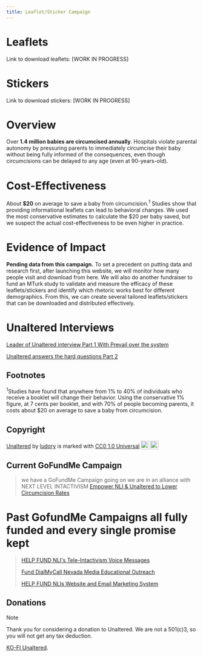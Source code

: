 ```yaml
---
title: Leaflet/Sticker Campaign
---
```

# Leaflets
Link to download leaflets: \[WORK IN PROGRESS\]
# Stickers
Link to download stickers: \[WORK IN PROGRESS\]
# Overview
Over **1.4 million babies are circumcised annually**. Hospitals violate parental autonomy by pressuring parents to immediately circumcise their baby without being fully informed of the consequences, even though circumcisions can be delayed to any age (even at 90-years-old).
# Cost-Effectiveness
About **$20** on average to save a baby from circumcision.<sup>1</sup>
Studies show that providing informational leaflets can lead to behavioral changes. We used the most conservative estimates to calculate the $20 per baby saved, but we suspect the actual cost-effectiveness to be even higher in practice.
# Evidence of Impact
**Pending data from this campaign.**
To set a precedent on putting data and research first, after launching this website, we will monitor how many people visit and download from here.
We will also do another fundraiser to fund an MTurk study to validate and measure the efficacy of these leaflets/stickers and identify which rhetoric works best for different demographics. From this, we can create several tailored leaflets/stickers that can be downloaded and distributed effectively.

# Unaltered Interviews
[Leader of Unaltered interview Part 1 With Prevail over the system](https://www.youtube.com/watch?v=-6QDtPiprgY)

[Unaltered answers the hard questions Part 2](https://www.youtube.com/watch?v=YsJpyaboUMk)

## Footnotes
<sup>1</sup>Studies have found that anywhere from 1% to 40% of individuals who receive a booklet will change their behavior. Using the conservative 1% figure, at 7 cents per booklet, and with 70% of people becoming parents, it costs about $20 on average to save a baby from circumcision.

## Copyright
<p xmlns:cc="http://creativecommons.org/ns#" xmlns:dct="http://purl.org/dc/terms/"><a property="dct:title" rel="cc:attributionURL" href="https://unaltered-skin.github.io/unaltered.github.io/">Unaltered</a> by <a rel="cc:attributionURL dct:creator" property="cc:attributionName" href="https://github.com/Unaltered-Skin">ludory</a> is marked with <a href="https://creativecommons.org/publicdomain/zero/1.0?ref=chooser-v1" target="_blank" rel="license noopener noreferrer" style="display:inline-block;">CC0 1.0 Universal<img style="height:22px!important;margin-left:3px;vertical-align:text-bottom;" src="https://mirrors.creativecommons.org/presskit/icons/cc.svg?ref=chooser-v1"><img style="height:22px!important;margin-left:3px;vertical-align:text-bottom;" src="https://mirrors.creativecommons.org/presskit/icons/zero.svg?ref=chooser-v1"></a></p>

## Current GoFundMe Campaign
> we have a GoFundMe Campaign going on we are in an alliance with NEXT LEVEL INTACTIVISM
> [Empower NLI & Unaltered to Lower Circumcision Rates](https://www.gofundme.com/f/empower-nli-unaltered-to-lower-circumcision-rates)

# Past GofundMe Campaigns all fully funded and every single promise kept
> [HELP FUND NLI's Tele-Intactivism Voice Messages
](https://www.gofundme.com/f/help-fund-nlis-teleintactivism-voice-messages)
> 
> [Fund DialMyCall Nevada Media Educational Outreach
](https://www.gofundme.com/f/fund-dialmycall-nevada-media-educational-outreach)
>
> 
> [HELP FUND NLIs Website and Email Marketing System
](https://www.gofundme.com/f/help-fund-nlis-website-and-email-marketing-system)
## Donations

> [!NOTE]
>
> Thank you for considering a donation to Unaltered. We are not a 501(c)3, so you will not get any tax deduction.
>
>  [KO-FI Unaltered](https://ko-fi.com/unaltered).
